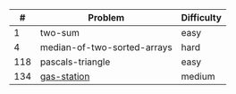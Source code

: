 | #   | Problem                                                  | Difficulty |
| --- | -------------------------------------------------------- | ---------- |
| 1   | two-sum                                                  | easy       |
| 4   | median-of-two-sorted-arrays                              | hard       |
| 118 | pascals-triangle                                         | easy       |
| 134 | [gas-station](https://leetcode.com/problems/gas-station) | medium     |
